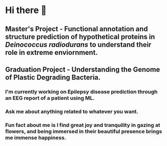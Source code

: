 # Hi there 👋
## Master's Project - Functional annotation and structure prediction of hypothetical proteins in ___Deinococcus radiodurans___ to understand their role in extreme enviornment.
## Graduation Project - Understanding the Genome of Plastic Degrading Bacteria.

### I'm currently working on Epilepsy disease prediction through an EEG report of a patient using ML.

### Ask me about anything related to whatever you want.
###  Fun fact about me is I find great joy and tranquility in gazing at flowers, and being immersed in their beautiful presence brings me immense happiness.
<!--
**Julimooli/Julimooli** is a ✨ _special_ ✨ repository because its `README.md` (this file) appears on your GitHub profile.

Here are some ideas to get you started:

- 🔭 I’m currently working on ...
- 🌱 I’m currently learning ...
- 👯 I’m looking to collaborate on ...
- 🤔 I’m looking for help with ...
- 💬 Ask me about ...
- 📫 How to reach me: ...
- 😄 Pronouns: ...
- ⚡ Fun fact: ...
-->

